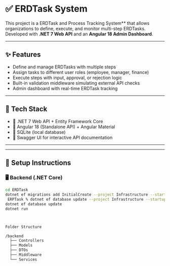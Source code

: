 # ✅ ERDTask  System

This project is a ERDTask and Process Tracking System** that allows organizations to define, execute, and monitor multi-step ERDTasks. Developed with **.NET 7 Web API** and an **Angular 18 Admin Dashboard**.

---

## ✨ Features

- Define and manage ERDTasks with multiple steps
- Assign tasks to different user roles (employee, manager, finance)
- Execute steps with input, approval, or rejection logic
- Built-in validation middleware simulating external API checks
- Admin dashboard with real-time ERDTask tracking

---

## 🚀 Tech Stack

- 🔧 .NET 7 Web API + Entity Framework Core
- 🎨 Angular 18 (Standalone API) + Angular Material
- 🧠 SQLite (local database)
- 🧪 Swagger UI for interactive API documentation

---


---

## 🔧 Setup Instructions

### 🖥️ Backend (.NET Core)

```bash
cd ERDTask
dotnet ef migrations add InitialCreate --project Infrastructure --startup-project ERPTask
 ERPTask % dotnet ef database update --project Infrastructure --startup-project ERPTask
dotnet ef database update
dotnet run



Folder Structure

/backend
  ├── Controllers
  ├── Models
  ├── DTOs
  ├── Middleware
  └── Services
